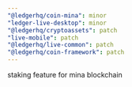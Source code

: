 ```yaml
---
"@ledgerhq/coin-mina": minor
"ledger-live-desktop": minor
"@ledgerhq/cryptoassets": patch
"live-mobile": patch
"@ledgerhq/live-common": patch
"@ledgerhq/coin-framework": patch
---
```


staking feature for mina blockchain
